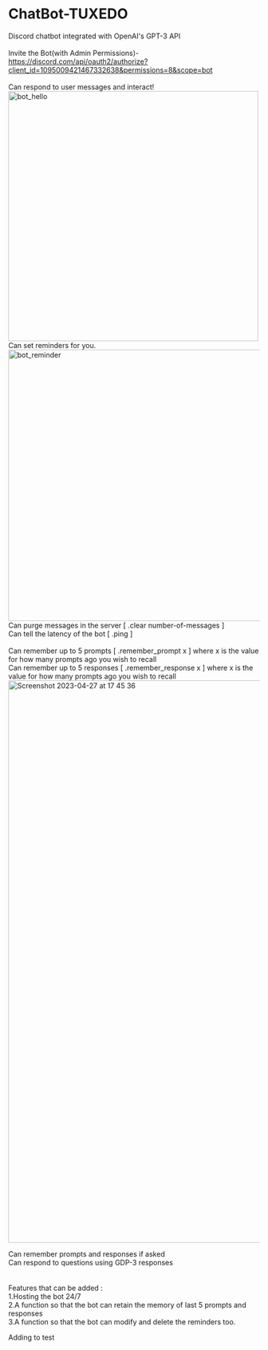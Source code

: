 # ChatBot-TUXEDO
Discord chatbot integrated with OpenAI's GPT-3 API 
<br><br>
Invite the Bot(with Admin Permissions)- https://discord.com/api/oauth2/authorize?client_id=1095009421467332638&permissions=8&scope=bot
<br><br>
Can respond to user messages and interact!
<br>
<img width="501" alt="bot_hello" src="https://user-images.githubusercontent.com/111623667/231478025-6b7e3f05-b947-4970-923d-e39c819b0ec3.png">
<br>
Can set reminders for you.
<br>
<img width="544" alt="bot_reminder" src="https://user-images.githubusercontent.com/111623667/231478488-c4381178-8bad-48d7-bad4-d9c39a79c2e2.png">
<br>
Can purge messages in the server [ .clear number-of-messages ]
<br>
Can tell the latency of the bot [ .ping ]
<br> <br>
Can remember up to 5 prompts [ .remember_prompt x ] where x is the value for how many prompts ago you wish to recall
<br> 
Can remember up to 5 responses [ .remember_response x ] where x is the value for how many prompts ago you wish to recall
<br> 
<img width="1127" alt="Screenshot 2023-04-27 at 17 45 36" src="https://user-images.githubusercontent.com/68620658/235252860-2111ac30-fe54-4304-ae2e-80327b5ded5c.png">

Can remember prompts and responses if asked
<br> 
Can respond to questions using GDP-3 responses
<br><br><br>
Features that can be added : <br>
1.Hosting the bot 24/7<br>
2.A function so that the bot can retain the memory of last 5 prompts and responses <br>
3.A function so that the bot can modify and delete the reminders too.<br>


Adding to test
